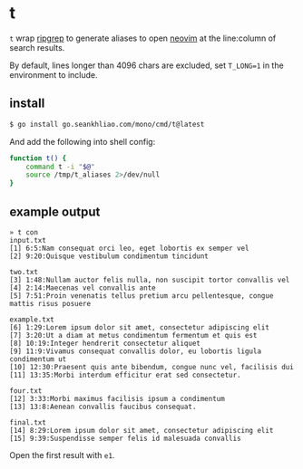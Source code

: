 # t

`t` wrap [ripgrep](https://github.com/BurntSushi/ripgrep)
to generate aliases to open [neovim](https://github.com/neovim/neovim)
at the line:column of search results.

By default, lines longer than 4096 chars are excluded, set `T_LONG=1` in the environment to include.

## install

```sh
$ go install go.seankhliao.com/mono/cmd/t@latest
```

And add the following into shell config:

```sh
function t() {
    command t -i "$@"
    source /tmp/t_aliases 2>/dev/null
}
```

## example output



```
» t con                                                                
input.txt
[1] 6:5:Nam consequat orci leo, eget lobortis ex semper vel
[2] 9:20:Quisque vestibulum condimentum tincidunt

two.txt
[3] 1:48:Nullam auctor felis nulla, non suscipit tortor convallis vel
[4] 2:14:Maecenas vel convallis ante
[5] 7:51:Proin venenatis tellus pretium arcu pellentesque, congue mattis risus posuere

example.txt
[6] 1:29:Lorem ipsum dolor sit amet, consectetur adipiscing elit
[7] 3:20:Ut a diam at metus condimentum fermentum et quis est
[8] 10:19:Integer hendrerit consectetur aliquet
[9] 11:9:Vivamus consequat convallis dolor, eu lobortis ligula condimentum ut
[10] 12:30:Praesent quis ante bibendum, congue nunc vel, facilisis dui
[11] 13:35:Morbi interdum efficitur erat sed consectetur.

four.txt
[12] 3:33:Morbi maximus facilisis ipsum a condimentum
[13] 13:8:Aenean convallis faucibus consequat.

final.txt
[14] 8:29:Lorem ipsum dolor sit amet, consectetur adipiscing elit
[15] 9:39:Suspendisse semper felis id malesuada convallis
```

Open the first result with `e1`.
